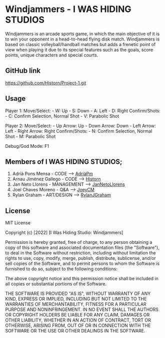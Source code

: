 # Windjammers - I WAS HIDING STUDIOS

Windjammers is an arcade sports game, in which the main objective of it is to win your opponent in a head-to-head flying disk match. Windjammers is based on classic volleyball/handball matches but adds a frenetic point of view when playing it due to its special features such as the goals, score points, unique characters and special courts.

## GitHub link

https://github.com/Historn/Project-1.git

## Usage

Player 1:
 Move/Select: - W: Up
	      - S: Down
	      - A: Left
	      - D: Right
Confirm/Shots: - C: Confirm Selection, Normal Shot
	       - V: Parabolic Shot

Player 2:
 Move/Select: - Up Arrow: Up
	      - Down Arrow: Down
	      - Left Arrow: Left
	      - Right Arrow: Right
Confirm/Shots: - N: Confirm Selection, Normal Shot
	       - M: Parabolic Shot 

Debug/God Mode: F1

## Members of I WAS HIDING STUDIOS;

1. Adrià Pons Mensa - CODE --> [AdriàPm](https://github.com/AdriaPm)
2. Arnau Jiménez Gallego - CODE --> [Historn](https://github.com/Historn)
3. Jan Neto Llorens - MANAGEMENT --> 	[JanNetoLlorens](https://github.com/JanNetoLlorens)
4. Joel Chaves Moreno - Q&A --> [JoeyCM](https://github.com/JoeyCM)
5. Rylan Graham - ART/DESIGN --> 	[RylanJGraham](https://github.com/RylanJGraham)

## License

MIT License

Copyright (c) [2022] [I Was Hiding Studio: Windjammers]

Permission is hereby granted, free of charge, to any person obtaining a copy
of this software and associated documentation files (the "Software"), to deal
in the Software without restriction, including without limitation the rights
to use, copy, modify, merge, publish, distribute, sublicense, and/or sell
copies of the Software, and to permit persons to whom the Software is
furnished to do so, subject to the following conditions:

The above copyright notice and this permission notice shall be included in all
copies or substantial portions of the Software.

THE SOFTWARE IS PROVIDED "AS IS", WITHOUT WARRANTY OF ANY KIND, EXPRESS OR
IMPLIED, INCLUDING BUT NOT LIMITED TO THE WARRANTIES OF MERCHANTABILITY,
FITNESS FOR A PARTICULAR PURPOSE AND NONINFRINGEMENT. IN NO EVENT SHALL THE
AUTHORS OR COPYRIGHT HOLDERS BE LIABLE FOR ANY CLAIM, DAMAGES OR OTHER
LIABILITY, WHETHER IN AN ACTION OF CONTRACT, TORT OR OTHERWISE, ARISING FROM,
OUT OF OR IN CONNECTION WITH THE SOFTWARE OR THE USE OR OTHER DEALINGS IN THE
SOFTWARE.
